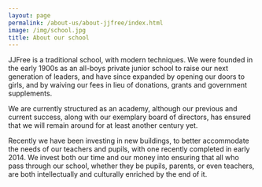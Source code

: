 ```yaml
---
layout: page
permalink: /about-us/about-jjfree/index.html
image: /img/school.jpg
title: About our school
---
```

JJFree is a traditional school, with modern techniques.  We were founded in the early 1900s as an all-boys private junior school to raise our next generation of leaders, and have since expanded by opening our doors to girls, and by waiving our fees in lieu of donations, grants and government supplements.

We are currently structured as an academy, although our previous and current success, along with our exemplary board of directors, has ensured that we will remain around for at least another century yet.

Recently we have been investing in new buildings, to better accommodate the needs of our teachers and pupils, with one recently completed in early 2014.  We invest both our time and our money into ensuring that all who pass through our school, whether they be pupils, parents, or even teachers, are both intellectually and culturally enriched by the end of it.

<div class="google-map-placeholder"></div>